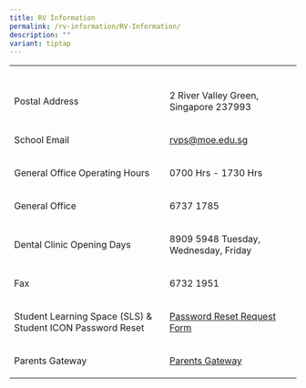 ```yaml
---
title: RV Information
permalink: /rv-information/RV-Information/
description: ""
variant: tiptap
---
```

<table><tbody><tr><th rowspan="1" colspan="1"><p></p></th><th rowspan="1" colspan="1"><p></p></th></tr><tr><td rowspan="1" colspan="1"><p>Postal Address</p></td><td rowspan="1" colspan="1"><p>2 River Valley Green, Singapore 237993</p></td></tr><tr><td rowspan="1" colspan="1"><p>School Email</p></td><td rowspan="1" colspan="1"><p><a href="rvps@moe.edu.sg" rel="noopener noreferrer nofollow" target="_blank">rvps@moe.edu.sg</a></p></td></tr><tr><td rowspan="1" colspan="1"><p>General Office Operating Hours</p></td><td rowspan="1" colspan="1"><p>0700 Hrs - 1730 Hrs</p></td></tr><tr><td rowspan="1" colspan="1"><p>General Office</p></td><td rowspan="1" colspan="1"><p>6737 1785</p></td></tr><tr><td rowspan="1" colspan="1"><p>Dental Clinic Opening Days</p></td><td rowspan="1" colspan="1"><p>8909 5948 Tuesday, Wednesday, Friday</p></td></tr><tr><td rowspan="1" colspan="1"><p>Fax</p></td><td rowspan="1" colspan="1"><p>6732 1951</p></td></tr><tr><td rowspan="1" colspan="1"><p>Student Learning Space (SLS) &amp; Student ICON Password Reset</p></td><td rowspan="1" colspan="1"><p><a href="https://form.gov.sg/5da6a91857a4920012781a00" rel="noopener noreferrer nofollow" target="_blank">Password Reset Request Form</a></p></td></tr><tr><td rowspan="1" colspan="1"><p>Parents Gateway</p></td><td rowspan="1" colspan="1"><p><a href="/rv-partners/Parents-Gateway" rel="noopener noreferrer nofollow" target="_blank">Parents Gateway</a></p></td></tr></tbody></table><p></p>